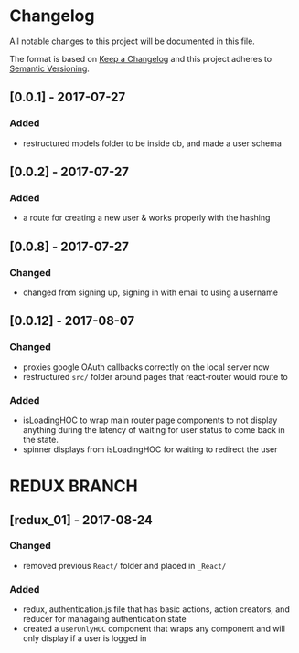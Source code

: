# Changelog
All notable changes to this project will be documented in this file.

The format is based on [Keep a Changelog](http://keepachangelog.com/en/1.0.0/)
and this project adheres to [Semantic Versioning](http://semver.org/spec/v2.0.0.html).


## [0.0.1] - 2017-07-27
### Added
- restructured models folder to be inside db, and made a user schema

## [0.0.2] - 2017-07-27
### Added
- a route for creating a new user & works properly with the hashing


## [0.0.8] - 2017-07-27
### Changed
- changed from signing up, signing in with email to using a username

## [0.0.12] - 2017-08-07
### Changed
- proxies google OAuth callbacks correctly on the local server now
- restructured `src/` folder around pages that react-router would route to
### Added
- isLoadingHOC to wrap main router page components to not display anything during the latency of waiting for user status to come back in the state.
- spinner displays from isLoadingHOC for waiting to redirect the user

# REDUX BRANCH
## [redux_01] - 2017-08-24
### Changed
- removed previous `React/` folder and placed in `_React/`

### Added
- redux, authentication.js file that has basic actions, action creators, and reducer for managaing authentication state
- created a `userOnlyHOC` component that wraps any component and will only display if a user is logged in 